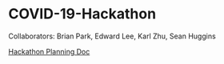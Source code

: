 # COVID-19-Hackathon

Collaborators: Brian Park, Edward Lee, Karl Zhu, Sean Huggins

[Hackathon Planning Doc](https://docs.google.com/document/d/1e6Xwyi31BSoAuGifOYtR2KkSthuRyubizb3SOB0wPOI/edit)
